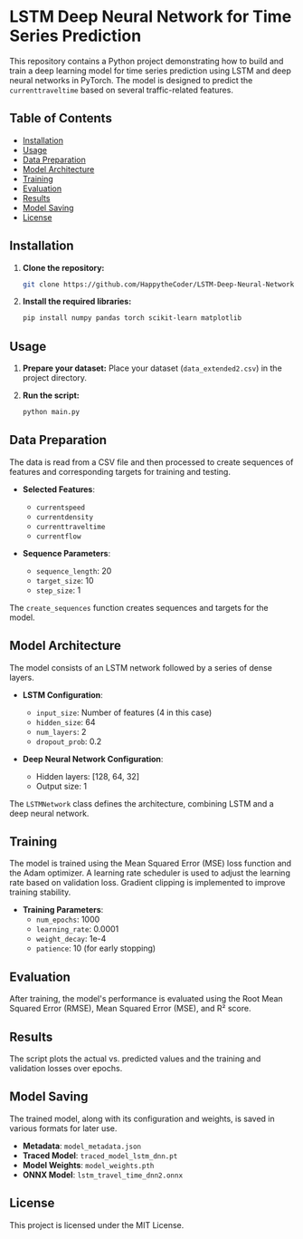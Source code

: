 # LSTM Deep Neural Network for Time Series Prediction

This repository contains a Python project demonstrating how to build and train a deep learning model for time series prediction using LSTM and deep neural networks in PyTorch. The model is designed to predict the `currenttraveltime` based on several traffic-related features.

## Table of Contents

- [Installation](#installation)
- [Usage](#usage)
- [Data Preparation](#data-preparation)
- [Model Architecture](#model-architecture)
- [Training](#training)
- [Evaluation](#evaluation)
- [Results](#results)
- [Model Saving](#model-saving)
- [License](#license)

## Installation

1. **Clone the repository:**
   ```bash
   git clone https://github.com/HappytheCoder/LSTM-Deep-Neural-Network-for-Time-Series-Prediction.git
   ```

2. **Install the required libraries:**
   ```bash
   pip install numpy pandas torch scikit-learn matplotlib
   ```

## Usage

1. **Prepare your dataset:**
   Place your dataset (`data_extended2.csv`) in the project directory.

2. **Run the script:**
   ```bash
   python main.py
   ```

## Data Preparation

The data is read from a CSV file and then processed to create sequences of features and corresponding targets for training and testing.

- **Selected Features**:
  - `currentspeed`
  - `currentdensity`
  - `currenttraveltime`
  - `currentflow`

- **Sequence Parameters**:
  - `sequence_length`: 20
  - `target_size`: 10
  - `step_size`: 1

The `create_sequences` function creates sequences and targets for the model.

## Model Architecture

The model consists of an LSTM network followed by a series of dense layers.

- **LSTM Configuration**:
  - `input_size`: Number of features (4 in this case)
  - `hidden_size`: 64
  - `num_layers`: 2
  - `dropout_prob`: 0.2

- **Deep Neural Network Configuration**:
  - Hidden layers: [128, 64, 32]
  - Output size: 1

The `LSTMNetwork` class defines the architecture, combining LSTM and a deep neural network.

## Training

The model is trained using the Mean Squared Error (MSE) loss function and the Adam optimizer. A learning rate scheduler is used to adjust the learning rate based on validation loss. Gradient clipping is implemented to improve training stability.

- **Training Parameters**:
  - `num_epochs`: 1000
  - `learning_rate`: 0.0001
  - `weight_decay`: 1e-4
  - `patience`: 10 (for early stopping)

## Evaluation

After training, the model's performance is evaluated using the Root Mean Squared Error (RMSE), Mean Squared Error (MSE), and R² score.

## Results

The script plots the actual vs. predicted values and the training and validation losses over epochs.

## Model Saving

The trained model, along with its configuration and weights, is saved in various formats for later use.

- **Metadata**: `model_metadata.json`
- **Traced Model**: `traced_model_lstm_dnn.pt`
- **Model Weights**: `model_weights.pth`
- **ONNX Model**: `lstm_travel_time_dnn2.onnx`

## License

This project is licensed under the MIT License.
